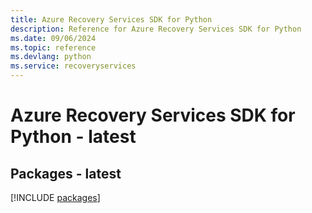 ```yaml
---
title: Azure Recovery Services SDK for Python
description: Reference for Azure Recovery Services SDK for Python
ms.date: 09/06/2024
ms.topic: reference
ms.devlang: python
ms.service: recoveryservices
---
```

# Azure Recovery Services SDK for Python - latest
## Packages - latest
[!INCLUDE [packages](recovery-services-index.md)]